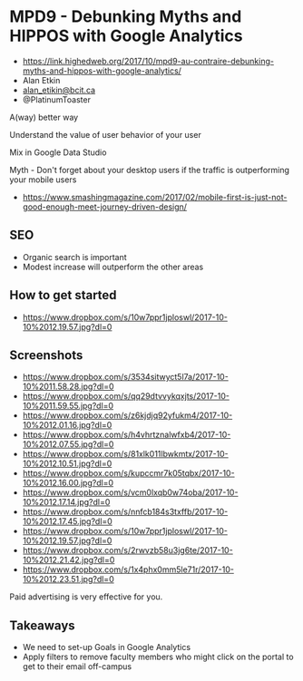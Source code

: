 # MPD9 - Debunking Myths and HIPPOS with Google Analytics
- https://link.highedweb.org/2017/10/mpd9-au-contraire-debunking-myths-and-hippos-with-google-analytics/
- Alan Etkin
- alan_etikin@bcit.ca
- @PlatinumToaster

A(way) better way

Understand the value of user behavior of your user

Mix in Google Data Studio

Myth - Don't forget about your desktop users if the traffic is outperforming your mobile users
- https://www.smashingmagazine.com/2017/02/mobile-first-is-just-not-good-enough-meet-journey-driven-design/

## SEO
- Organic search is important
- Modest increase will outperform the other areas 

## How to get started 
- https://www.dropbox.com/s/10w7ppr1jploswl/2017-10-10%2012.19.57.jpg?dl=0

## Screenshots
- https://www.dropbox.com/s/3534sitwyct5l7a/2017-10-10%2011.58.28.jpg?dl=0
- https://www.dropbox.com/s/qq29dtvvykqxjts/2017-10-10%2011.59.55.jpg?dl=0
- https://www.dropbox.com/s/z6kjdjq92yfukm4/2017-10-10%2012.01.16.jpg?dl=0
- https://www.dropbox.com/s/h4vhrtznalwfxb4/2017-10-10%2012.07.55.jpg?dl=0
- https://www.dropbox.com/s/81xlk011lbwkmtx/2017-10-10%2012.10.51.jpg?dl=0
- https://www.dropbox.com/s/kupccmr7k05tqbx/2017-10-10%2012.16.00.jpg?dl=0
- https://www.dropbox.com/s/vcm0lxqb0w74oba/2017-10-10%2012.17.14.jpg?dl=0
- https://www.dropbox.com/s/nnfcb184s3txffb/2017-10-10%2012.17.45.jpg?dl=0
- https://www.dropbox.com/s/10w7ppr1jploswl/2017-10-10%2012.19.57.jpg?dl=0
- https://www.dropbox.com/s/2rwvzb58u3jg6te/2017-10-10%2012.21.42.jpg?dl=0
- https://www.dropbox.com/s/1x4phx0mm5le71r/2017-10-10%2012.23.51.jpg?dl=0

Paid advertising is very effective for you.

## Takeaways
- We need to set-up Goals in Google Analytics
- Apply filters to remove faculty members who might click on the portal to get to their email off-campus 
